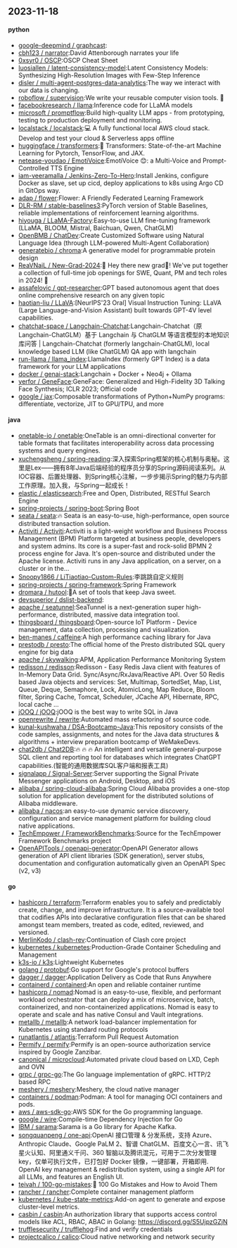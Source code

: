 ## 2023-11-18

#### python
* [google-deepmind / graphcast](https://github.com/google-deepmind/graphcast):
* [cbh123 / narrator](https://github.com/cbh123/narrator):David Attenborough narrates your life
* [0xsyr0 / OSCP](https://github.com/0xsyr0/OSCP):OSCP Cheat Sheet
* [luosiallen / latent-consistency-model](https://github.com/luosiallen/latent-consistency-model):Latent Consistency Models: Synthesizing High-Resolution Images with Few-Step Inference
* [disler / multi-agent-postgres-data-analytics](https://github.com/disler/multi-agent-postgres-data-analytics):The way we interact with our data is changing.
* [roboflow / supervision](https://github.com/roboflow/supervision):We write your reusable computer vision tools. 💜
* [facebookresearch / llama](https://github.com/facebookresearch/llama):Inference code for LLaMA models
* [microsoft / promptflow](https://github.com/microsoft/promptflow):Build high-quality LLM apps - from prototyping, testing to production deployment and monitoring.
* [localstack / localstack](https://github.com/localstack/localstack):💻 A fully functional local AWS cloud stack. Develop and test your cloud & Serverless apps offline
* [huggingface / transformers](https://github.com/huggingface/transformers):🤗 Transformers: State-of-the-art Machine Learning for Pytorch, TensorFlow, and JAX.
* [netease-youdao / EmotiVoice](https://github.com/netease-youdao/EmotiVoice):EmotiVoice 😊: a Multi-Voice and Prompt-Controlled TTS Engine
* [iam-veeramalla / Jenkins-Zero-To-Hero](https://github.com/iam-veeramalla/Jenkins-Zero-To-Hero):Install Jenkins, configure Docker as slave, set up cicd, deploy applications to k8s using Argo CD in GitOps way.
* [adap / flower](https://github.com/adap/flower):Flower: A Friendly Federated Learning Framework
* [DLR-RM / stable-baselines3](https://github.com/DLR-RM/stable-baselines3):PyTorch version of Stable Baselines, reliable implementations of reinforcement learning algorithms.
* [hiyouga / LLaMA-Factory](https://github.com/hiyouga/LLaMA-Factory):Easy-to-use LLM fine-tuning framework (LLaMA, BLOOM, Mistral, Baichuan, Qwen, ChatGLM)
* [OpenBMB / ChatDev](https://github.com/OpenBMB/ChatDev):Create Customized Software using Natural Language Idea (through LLM-powered Multi-Agent Collaboration)
* [generatebio / chroma](https://github.com/generatebio/chroma):A generative model for programmable protein design
* [ReaVNaiL / New-Grad-2024](https://github.com/ReaVNaiL/New-Grad-2024):👋 Hey there new grad🎉! We've put together a collection of full-time job openings for SWE, Quant, PM and tech roles in 2024! 🚀
* [assafelovic / gpt-researcher](https://github.com/assafelovic/gpt-researcher):GPT based autonomous agent that does online comprehensive research on any given topic
* [haotian-liu / LLaVA](https://github.com/haotian-liu/LLaVA):[NeurIPS'23 Oral] Visual Instruction Tuning: LLaVA (Large Language-and-Vision Assistant) built towards GPT-4V level capabilities.
* [chatchat-space / Langchain-Chatchat](https://github.com/chatchat-space/Langchain-Chatchat):Langchain-Chatchat（原Langchain-ChatGLM）基于 Langchain 与 ChatGLM 等语言模型的本地知识库问答 | Langchain-Chatchat (formerly langchain-ChatGLM), local knowledge based LLM (like ChatGLM) QA app with langchain
* [run-llama / llama_index](https://github.com/run-llama/llama_index):LlamaIndex (formerly GPT Index) is a data framework for your LLM applications
* [docker / genai-stack](https://github.com/docker/genai-stack):Langchain + Docker + Neo4j + Ollama
* [yerfor / GeneFace](https://github.com/yerfor/GeneFace):GeneFace: Generalized and High-Fidelity 3D Talking Face Synthesis; ICLR 2023; Official code
* [google / jax](https://github.com/google/jax):Composable transformations of Python+NumPy programs: differentiate, vectorize, JIT to GPU/TPU, and more

#### java
* [onetable-io / onetable](https://github.com/onetable-io/onetable):OneTable is an omni-directional converter for table formats that facilitates interoperability across data processing systems and query engines.
* [xuchengsheng / spring-reading](https://github.com/xuchengsheng/spring-reading):深入探索Spring框架的核心机制与奥秘。这里是Lex——拥有8年Java后端经验的程序员分享的Spring源码阅读系列。从IOC容器、后置处理器、到Spring核心注解，一步步揭示Spring的魅力与内部工作原理。加入我，与Spring一起成长！
* [elastic / elasticsearch](https://github.com/elastic/elasticsearch):Free and Open, Distributed, RESTful Search Engine
* [spring-projects / spring-boot](https://github.com/spring-projects/spring-boot):Spring Boot
* [seata / seata](https://github.com/seata/seata):🔥 Seata is an easy-to-use, high-performance, open source distributed transaction solution.
* [Activiti / Activiti](https://github.com/Activiti/Activiti):Activiti is a light-weight workflow and Business Process Management (BPM) Platform targeted at business people, developers and system admins. Its core is a super-fast and rock-solid BPMN 2 process engine for Java. It's open-source and distributed under the Apache license. Activiti runs in any Java application, on a server, on a cluster or in the…
* [Snoopy1866 / LiTiaotiao-Custom-Rules](https://github.com/Snoopy1866/LiTiaotiao-Custom-Rules):李跳跳自定义规则
* [spring-projects / spring-framework](https://github.com/spring-projects/spring-framework):Spring Framework
* [dromara / hutool](https://github.com/dromara/hutool):🍬A set of tools that keep Java sweet.
* [devsuperior / dslist-backend](https://github.com/devsuperior/dslist-backend):
* [apache / seatunnel](https://github.com/apache/seatunnel):SeaTunnel is a next-generation super high-performance, distributed, massive data integration tool.
* [thingsboard / thingsboard](https://github.com/thingsboard/thingsboard):Open-source IoT Platform - Device management, data collection, processing and visualization.
* [ben-manes / caffeine](https://github.com/ben-manes/caffeine):A high performance caching library for Java
* [prestodb / presto](https://github.com/prestodb/presto):The official home of the Presto distributed SQL query engine for big data
* [apache / skywalking](https://github.com/apache/skywalking):APM, Application Performance Monitoring System
* [redisson / redisson](https://github.com/redisson/redisson):Redisson - Easy Redis Java client with features of In-Memory Data Grid. Sync/Async/RxJava/Reactive API. Over 50 Redis based Java objects and services: Set, Multimap, SortedSet, Map, List, Queue, Deque, Semaphore, Lock, AtomicLong, Map Reduce, Bloom filter, Spring Cache, Tomcat, Scheduler, JCache API, Hibernate, RPC, local cache ...
* [jOOQ / jOOQ](https://github.com/jOOQ/jOOQ):jOOQ is the best way to write SQL in Java
* [openrewrite / rewrite](https://github.com/openrewrite/rewrite):Automated mass refactoring of source code.
* [kunal-kushwaha / DSA-Bootcamp-Java](https://github.com/kunal-kushwaha/DSA-Bootcamp-Java):This repository consists of the code samples, assignments, and notes for the Java data structures & algorithms + interview preparation bootcamp of WeMakeDevs.
* [chat2db / Chat2DB](https://github.com/chat2db/Chat2DB):🔥 🔥 🔥 An intelligent and versatile general-purpose SQL client and reporting tool for databases which integrates ChatGPT capabilities.(智能的通用数据库SQL客户端和报表工具)
* [signalapp / Signal-Server](https://github.com/signalapp/Signal-Server):Server supporting the Signal Private Messenger applications on Android, Desktop, and iOS
* [alibaba / spring-cloud-alibaba](https://github.com/alibaba/spring-cloud-alibaba):Spring Cloud Alibaba provides a one-stop solution for application development for the distributed solutions of Alibaba middleware.
* [alibaba / nacos](https://github.com/alibaba/nacos):an easy-to-use dynamic service discovery, configuration and service management platform for building cloud native applications.
* [TechEmpower / FrameworkBenchmarks](https://github.com/TechEmpower/FrameworkBenchmarks):Source for the TechEmpower Framework Benchmarks project
* [OpenAPITools / openapi-generator](https://github.com/OpenAPITools/openapi-generator):OpenAPI Generator allows generation of API client libraries (SDK generation), server stubs, documentation and configuration automatically given an OpenAPI Spec (v2, v3)

#### go
* [hashicorp / terraform](https://github.com/hashicorp/terraform):Terraform enables you to safely and predictably create, change, and improve infrastructure. It is a source-available tool that codifies APIs into declarative configuration files that can be shared amongst team members, treated as code, edited, reviewed, and versioned.
* [MerlinKodo / clash-rev](https://github.com/MerlinKodo/clash-rev):Continuation of Clash core project
* [kubernetes / kubernetes](https://github.com/kubernetes/kubernetes):Production-Grade Container Scheduling and Management
* [k3s-io / k3s](https://github.com/k3s-io/k3s):Lightweight Kubernetes
* [golang / protobuf](https://github.com/golang/protobuf):Go support for Google's protocol buffers
* [dagger / dagger](https://github.com/dagger/dagger):Application Delivery as Code that Runs Anywhere
* [containerd / containerd](https://github.com/containerd/containerd):An open and reliable container runtime
* [hashicorp / nomad](https://github.com/hashicorp/nomad):Nomad is an easy-to-use, flexible, and performant workload orchestrator that can deploy a mix of microservice, batch, containerized, and non-containerized applications. Nomad is easy to operate and scale and has native Consul and Vault integrations.
* [metallb / metallb](https://github.com/metallb/metallb):A network load-balancer implementation for Kubernetes using standard routing protocols
* [runatlantis / atlantis](https://github.com/runatlantis/atlantis):Terraform Pull Request Automation
* [Permify / permify](https://github.com/Permify/permify):Permify is an open-source authorization service inspired by Google Zanzibar.
* [canonical / microcloud](https://github.com/canonical/microcloud):Automated private cloud based on LXD, Ceph and OVN
* [grpc / grpc-go](https://github.com/grpc/grpc-go):The Go language implementation of gRPC. HTTP/2 based RPC
* [meshery / meshery](https://github.com/meshery/meshery):Meshery, the cloud native manager
* [containers / podman](https://github.com/containers/podman):Podman: A tool for managing OCI containers and pods.
* [aws / aws-sdk-go](https://github.com/aws/aws-sdk-go):AWS SDK for the Go programming language.
* [google / wire](https://github.com/google/wire):Compile-time Dependency Injection for Go
* [IBM / sarama](https://github.com/IBM/sarama):Sarama is a Go library for Apache Kafka.
* [songquanpeng / one-api](https://github.com/songquanpeng/one-api):OpenAI 接口管理 & 分发系统，支持 Azure、Anthropic Claude、Google PaLM 2、智谱 ChatGLM、百度文心一言、讯飞星火认知、阿里通义千问、360 智脑以及腾讯混元，可用于二次分发管理 key，仅单可执行文件，已打包好 Docker 镜像，一键部署，开箱即用. OpenAI key management & redistribution system, using a single API for all LLMs, and features an English UI.
* [teivah / 100-go-mistakes](https://github.com/teivah/100-go-mistakes):📖 100 Go Mistakes and How to Avoid Them
* [rancher / rancher](https://github.com/rancher/rancher):Complete container management platform
* [kubernetes / kube-state-metrics](https://github.com/kubernetes/kube-state-metrics):Add-on agent to generate and expose cluster-level metrics.
* [casbin / casbin](https://github.com/casbin/casbin):An authorization library that supports access control models like ACL, RBAC, ABAC in Golang: https://discord.gg/S5UjpzGZjN
* [trufflesecurity / trufflehog](https://github.com/trufflesecurity/trufflehog):Find and verify credentials
* [projectcalico / calico](https://github.com/projectcalico/calico):Cloud native networking and network security
